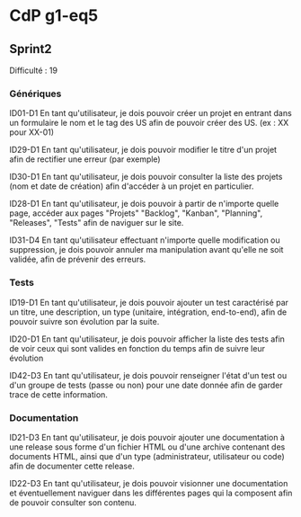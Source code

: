 # CdP g1-eq5

## Sprint2

Difficulté : 19

### Génériques

ID01-D1 En tant qu'utilisateur, je dois pouvoir créer un projet en entrant dans un formulaire le nom et le tag des US afin de pouvoir créer des US. (ex : XX pour XX-01)

ID29-D1 En tant qu'utilisateur, je dois pouvoir modifier le titre d'un projet afin de rectifier une erreur (par exemple)

ID30-D1 En tant qu'utilisateur, je dois pouvoir consulter la liste des projets (nom et date de création) afin d'accéder à un projet en particulier.
 
ID28-D1 En tant qu'utilisateur, je dois pouvoir à partir de n'importe quelle page, accéder aux pages "Projets" "Backlog", "Kanban", "Planning", "Releases", "Tests" afin de naviguer sur le site.

ID31-D4 En tant qu'utilisateur effectuant n'importe quelle modification ou suppression, je dois pouvoir annuler ma manipulation avant qu'elle ne soit validée, afin de prévenir des erreurs.

### Tests

ID19-D1 En tant qu'utilisateur, je dois pouvoir ajouter un test caractérisé par un titre, une description, un type (unitaire, intégration, end-to-end), afin de pouvoir suivre son évolution par la suite.

ID20-D1 En tant qu'utilisateur, je dois pouvoir afficher la liste des tests afin de voir ceux qui sont valides en fonction du temps afin de suivre leur évolution

ID42-D3 En tant qu'utilisateur, je dois pouvoir renseigner l'état d'un test ou d'un groupe de tests (passe ou non) pour une date donnée afin de garder trace de cette information.

### Documentation

ID21-D3 En tant qu'utilisateur, je dois pouvoir ajouter une documentation à une release sous forme d'un fichier HTML ou d'une archive contenant des documents HTML, ainsi que d'un type (administrateur, utilisateur ou code) afin de documenter cette release.

ID22-D3 En tant qu'utilisateur, je dois pouvoir visionner une documentation et éventuellement naviguer dans les différentes pages qui la composent afin de pouvoir consulter son contenu.